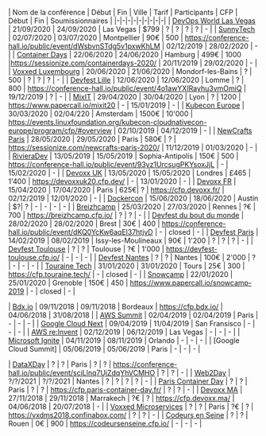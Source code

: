 | Nom de la conférence | Début | Fin | Ville | Tarif | Participants | CFP | Début | Fin | Soumissionnaires |
|-|-|-|-|-|-|-|-|-|
| [DevOps World Las Vegas](https://www.cloudbees.com/devops-world/) | 21/09/2020 | 24/09/2020 | Las Vegas | $799 | ? | ? | ? | ? | - |
| [SunnyTech](https://sunny-tech.io/) | 02/07/2020 | 03/07/2020 | Montpellier | 90€ | 500 | https://conference-hall.io/public/event/dWsbvnSTdg5v1pxwKhLM | 02/12/2019 | 28/02/2020 | - |
| [Container Days](https://www.containerdays.io/) | 22/06/2020 | 24/06/2020 | Hamburg | 499€ | 1000 |https://sessionize.com/containerdays-2020/ | 20/11/2019 | 29/02/2020 | - |
| [Voxxed Luxembourg](https://voxxeddays.com/luxembourg/) | 20/06/2020 | 21/06/2020 | Mondorf-les-Bains | ? | 500 | ? | ? | ? | - |
| [Devfest Lille](https://devfest.gdglille.org/) | 12/06/2020 | 12/06/2020 | Lomme | ? | 800 | https://conference-hall.io/public/event/4o1awYXIRayhu3vmOmiQ | 19/12/2019 | ? | - |
| [MixIT](https://mixitconf.org/) | 29/04/2020 | 30/04/2020 | Lyon | ? | 1200 | https://www.papercall.io/mixit20 | - | 15/01/2019 | - |
| [Kubecon Europe](https://events.linuxfoundation.org/kubecon-cloudnativecon-europe/) | 30/03/2020 | 02/04/220 | Amsterdam | 1500€ | 10'000 | https://events.linuxfoundation.org/kubecon-cloudnativecon-europe/program/cfp/#overview | 02/10/2019 | 04/12/2019 | - |
| [NewCrafts Paris](https://ncrafts.io/) | 28/05/2020 | 29/05/2020 | Paris | 580€ | ? | https://sessionize.com/newcrafts-paris-2020/ | 11/12/2019 | 01/03/2020 | - |
| [RivieraDev](http://rivieradev.fr/) | 13/05/2019 | 15/05/2019 | Sophia-Antipolis | 150€ | 500 | https://conference-hall.io/public/event/93yz1UrcsugPKYsoxJjL | - | 15/02/2020 | - |
| [Devoxx UK](https://www.devoxx.co.uk/) | 13/05/2020 | 15/05/2020 | Londres | £465 | 1'400 | https://devoxxuk20.cfp.dev/ | - | 13/01/2020 | - |
| [Devoxx FR](https://www.devoxx.fr/) | 15/04/2020 | 17/04/2020 | Paris | 625€| ? | https://cfp.devoxx.fr/ | 02/12/2019 | 12/01/2020 | - |
| [Dockercon](https://www.docker.com/dockercon/) | 15/06/2020 | 18/06/2020 | Austin | $?| ? | - | - | - | - |
| [Breizhcamp](https://www.breizhcamp.org/) | 25/03/2020 | 27/03/2020 | Rennes | ?€ | 700 | https://breizhcamp.cfp.io/ | ? | ? | - |
| [Devfest du bout du monde](https://devfest.duboutdumonde.bzh/) | 28/02/2020 | 28/02/2020 | Brest | 30€ | 400 | https://conference-hall.io/public/event/dKQ0YcKw6aqEl37htjvD | - | closed | - |
| [Devfest Paris](https://devfest.gdgparis.com/) | 14/02/2019 | 08/02/2019 | Issy-les-Moulineaux | 90€ | 1'200 | ? | ? | ? | - |
| [Devfest Toulouse](https://devfesttoulouse.fr/) | ? | ? | Toulouse | ?€ | 1'000 | https://devfest-toulouse.cfp.io/ | - | - | - |
| [Devfest Nantes](https://devfest.gdgnantes.com/) | ? | ? | Nantes | 100€ | 2'000 | ? | - | - | - |
| [Touraine Tech](https://touraine.tech/) | 31/01/2020 | 31/01/2020 | Tours | 25€ | 300 | https://cfp.touraine.tech/ | - | closed | - |
| [Snowcamp](http://snowcamp.io/fr/) | 22/01/2020 | 25/01/2020 | Grenoble | 150€ | 450 | https://www.papercall.io/snowcamp-2019 | - | closed | - |



| [Bdx.io](https://www.bdx.io/) | 09/11/2018 | 09/11/2018 | Bordeaux | https://cfp.bdx.io/ | 04/06/2018 | 31/08/2018 |
| [AWS Summit](https://aws.amazon.com/fr/events/summits/paris/) | 02/04/2019 | 02/04/2019 | Paris | - | - | - |
| [Google Cloud Next](https://cloud.google.com/blog/products/gcp/mark-your-calendar-google-cloud-next-2019/) | 09/04/2019 | 11/04/2019 | San Fransisco | - | - | - |
| [AWS re:Invent](https://reinvent.awsevents.com/) | 02/12/2019 | 06/12/2019 | Las Vegas | - | - | - |
| [Microsoft Ignite](https://www.microsoft.com/en-us/ignite/) | 04/11/2019 | 08/11/2019 | Orlando | - | - | - |
| [Google Cloud Summit] | 05/06/2019 | 05/06/2019 | Paris | - | - | - |


| [DataXDay](https://dataxday.fr/) | ? | ? | Paris | ? | ? | https://conference-hall.io/public/event/sciLlnq7UjZdqYhVCMHO | ? | ? | - |
| [Web2Day](https://web2day.co/) | ?/?/2021 | ?/?/2021 | Nantes | ? | ? | ? | ? | - |
| [Paris Container Day](https://paris-container-day.fr/) | ? | ? | Paris | ? | ? | https://cfp.paris-container-day.fr/ | ? | ? | - |
| [Devoxx MA](https://devoxx.ma/) | 27/11/2018 | 29/11/2018 | Marrakech | ?€ | ? | https://cfp.devoxx.ma/ | 04/06/2018 | 20/07/2018 | - |
| [Voxxed Microservices](https://voxxeddays.com/microservices/) | ? | ? | Paris | ?€ | ? | https://vxdms2018.confinabox.com/ | ? | ? | - |
| [Codeurs en Seine](https://www.codeursenseine.com/) | ? | ? | Rouen | 0€ | 900 | https://codeursenseine.cfp.io/ | - | - | - |